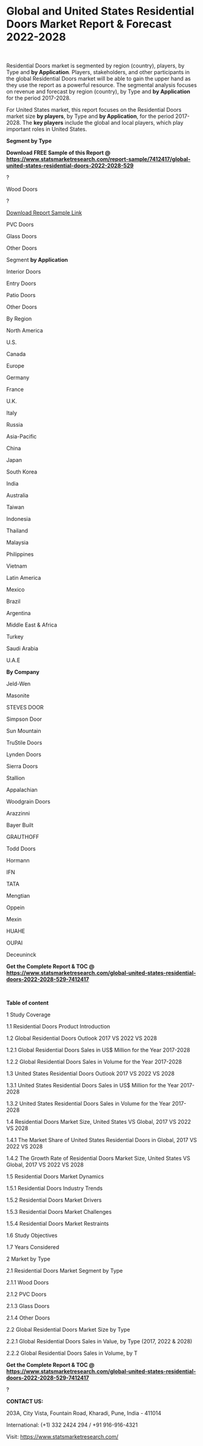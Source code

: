 <h1>Global and United States Residential Doors Market Report & Forecast 2022-2028</h1><br/><p>Residential Doors market is segmented by region (country), players, by Type and <strong>by Application</strong>. Players, stakeholders, and other participants in the global Residential Doors market will be able to gain the upper hand as they use the report as a powerful resource. The segmental analysis focuses on revenue and forecast by region (country), by Type and <strong>by Application</strong> for the period 2017-2028.</p>
 
 
 
 <p>For United States market, this report focuses on the Residential Doors market size <strong>by players</strong>, by Type and <strong>by Application</strong>, for the period 2017-2028. The <strong>key players</strong> include the global and local players, which play important roles in United States.</p>
 
 
 
 <p><strong>Segment by Type</strong></p>
 
 
 
 <div><b>Download FREE Sample of this Report @ <a href="https://www.statsmarketresearch.com/download-free-sample/7412417/global-united-states-residential-doors-2022-2028-529">https://www.statsmarketresearch.com/report-sample/7412417/global-united-states-residential-doors-2022-2028-529</a></b></div>
 
 
 
 <p>? </p>
 
 
 
 <p>Wood Doors</p>
 
 
 
 <p>? </p>
 
 
 
 <p><a href="https://www.statsmarketresearch.com/download-free-sample/7412417/global-united-states-residential-doors-2022-2028-529">Download Report Sample Link</a></p>
 
 
 
 <p>PVC Doors</p>
 
 
 
 <p>Glass Doors</p>
 
 
 
 <p>Other Doors</p>
 
 
 
 <p>Segment <strong>by Application</strong></p>
 
 
 
 <p>Interior Doors</p>
 
 
 
 <p>Entry Doors</p>
 
 
 
 <p>Patio Doors</p>
 
 
 
 <p>Other Doors</p>
 
 
 
 <p>By Region</p>
 
 
 
 <p>North America</p>
 
 
 
 <p>U.S.</p>
 
 
 
 <p>Canada</p>
 
 
 
 <p>Europe</p>
 
 
 
 <p>Germany</p>
 
 
 
 <p>France</p>
 
 
 
 <p>U.K.</p>
 
 
 
 <p>Italy</p>
 
 
 
 <p>Russia</p>
 
 
 
 <p>Asia-Pacific</p>
 
 
 
 <p>China</p>
 
 
 
 <p>Japan</p>
 
 
 
 <p>South Korea</p>
 
 
 
 <p>India</p>
 
 
 
 <p>Australia</p>
 
 
 
 <p>Taiwan</p>
 
 
 
 <p>Indonesia</p>
 
 
 
 <p>Thailand</p>
 
 
 
 <p>Malaysia</p>
 
 
 
 <p>Philippines</p>
 
 
 
 <p>Vietnam</p>
 
 
 
 <p>Latin America</p>
 
 
 
 <p>Mexico</p>
 
 
 
 <p>Brazil</p>
 
 
 
 <p>Argentina</p>
 
 
 
 <p>Middle East & Africa</p>
 
 
 
 <p>Turkey</p>
 
 
 
 <p>Saudi Arabia</p>
 
 
 
 <p>U.A.E</p>
 
 
 
 <p><strong>By Company</strong></p>
 
 
 
 <p>Jeld-Wen</p>
 
 
 
 <p>Masonite</p>
 
 
 
 <p>STEVES DOOR</p>
 
 
 
 <p>Simpson Door</p>
 
 
 
 <p>Sun Mountain</p>
 
 
 
 <p>TruStile Doors</p>
 
 
 
 <p>Lynden Doors</p>
 
 
 
 <p>Sierra Doors</p>
 
 
 
 <p>Stallion</p>
 
 
 
 <p>Appalachian</p>
 
 
 
 <p>Woodgrain Doors</p>
 
 
 
 <p>Arazzinni</p>
 
 
 
 <p>Bayer Built</p>
 
 
 
 <p>GRAUTHOFF</p>
 
 
 
 <p>Todd Doors</p>
 
 
 
 <p>Hormann</p>
 
 
 
 <p>IFN</p>
 
 
 
 <p>TATA</p>
 
 
 
 <p>Mengtian</p>
 
 
 
 <p>Oppein</p>
 
 
 
 <p>Mexin</p>
 
 
 
 <p>HUAHE</p>
 
 
 
 <p>OUPAI</p>
 
 
 
 <p>Deceuninck</p>
 
 
 
 <div><b>Get the Complete Report & TOC @ <a href="https://www.statsmarketresearch.com/global-united-states-residential-doors-2022-2028-529-7412417">https://www.statsmarketresearch.com/global-united-states-residential-doors-2022-2028-529-7412417</a></b></div>
 
 
 
 <p><br />
 
 <b>Table of content</b></p>
 
 
 
 <p>1 Study Coverage<br />
 
 1.1 Residential Doors Product Introduction<br />
 
 1.2 Global Residential Doors Outlook 2017 VS 2022 VS 2028<br />
 
 1.2.1 Global Residential Doors Sales in US$ Million for the Year 2017-2028<br />
 
 1.2.2 Global Residential Doors Sales in Volume for the Year 2017-2028<br />
 
 1.3 United States Residential Doors Outlook 2017 VS 2022 VS 2028<br />
 
 1.3.1 United States Residential Doors Sales in US$ Million for the Year 2017-2028<br />
 
 1.3.2 United States Residential Doors Sales in Volume for the Year 2017-2028<br />
 
 1.4 Residential Doors Market Size, United States VS Global, 2017 VS 2022 VS 2028<br />
 
 1.4.1 The Market Share of United States Residential Doors in Global, 2017 VS 2022 VS 2028<br />
 
 1.4.2 The Growth Rate of Residential Doors Market Size, United States VS Global, 2017 VS 2022 VS 2028<br />
 
 1.5 Residential Doors Market Dynamics<br />
 
 1.5.1 Residential Doors Industry Trends<br />
 
 1.5.2 Residential Doors Market Drivers<br />
 
 1.5.3 Residential Doors Market Challenges<br />
 
 1.5.4 Residential Doors Market Restraints<br />
 
 1.6 Study Objectives<br />
 
 1.7 Years Considered<br />
 
 2 Market by Type<br />
 
 2.1 Residential Doors Market Segment by Type<br />
 
 2.1.1 Wood Doors<br />
 
 2.1.2 PVC Doors<br />
 
 2.1.3 Glass Doors<br />
 
 2.1.4 Other Doors<br />
 
 2.2 Global Residential Doors Market Size by Type<br />
 
 2.2.1 Global Residential Doors Sales in Value, by Type (2017, 2022 & 2028)<br />
 
 2.2.2 Global Residential Doors Sales in Volume, by T</p>
 
 
 
 <div><b>Get the Complete Report & TOC @ <a href="https://www.statsmarketresearch.com/global-united-states-residential-doors-2022-2028-529-7412417">https://www.statsmarketresearch.com/global-united-states-residential-doors-2022-2028-529-7412417</a></b></div>
 
 
 
 <p>? </p>
 
 
 
 <p><b>CONTACT US:</b><br />
 
 203A, City Vista, Fountain Road, Kharadi, Pune, India - 411014<br />
 
 International: (+1) 332 2424 294 / +91 916-916-4321<br />
 
 Visit: <a href="https://www.statsmarketresearch.com/">https://www.statsmarketresearch.com/</a></p>